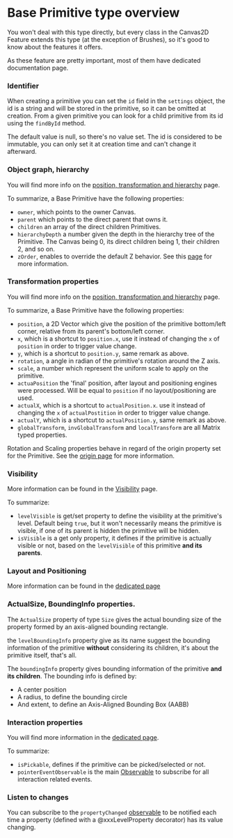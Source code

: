 # Base Primitive type overview

You won't deal with this type directly, but every class in the Canvas2D Feature extends this type (at the exception of Brushes), so it's good to know about the features it offers.

As these feature are pretty important, most of them have dedicated documentation page.

### Identifier
When creating a primitive you can set the `id` field in the `settings` object, the id is a string and will be stored in the primitive, so it can be omitted at creation. From a given primitive you can look for a child primitive from its id using the `findById` method.

The default value is null, so there's no value set.
The id is considered to be immutable, you can only set it at creation time and can't change it afterward.

### Object graph, hierarchy

You will find more info on the [position, transformation and hierarchy](http://doc.babylonjs.com/extensions/Canvas2D_PosTransHierarchy) page.

To summarize, a Base Primitive have the following properties:

- `owner`, which points to the owner Canvas.
- `parent` which points to the direct parent that owns it.
- `children` an array of the direct children Primitives.
- `hierarchyDepth` a number given the depth in the hierarchy tree of the Primitive. The Canvas being 0, its direct children being 1, their children 2, and so on.
- `zOrder`, enables to override the default Z behavior. See this [page](http://doc.babylonjs.com/extensions/Canvas2D_ZOrder) for more information.

### Transformation properties

You will find more info on the [position, transformation and hierarchy](http://doc.babylonjs.com/extensions/Canvas2D_PosTransHierarchy) page.

To summarize, a Base Primitive have the following properties:

 - `position`, a 2D Vector which give the position of the primitive bottom/left corner, relative from its parent's bottom/left corner.
 - `x`, which is a shortcut to `position.x`, use it instead of changing the `x` of `position` in order to trigger value change.
 - `y`, which is a shortcut to `position.y`, same remark as above.
 - `rotation`, a angle in radian of the primitive's rotation around the Z axis.
 - `scale`, a number which represent the uniform scale to apply on the primitive.
 - `actuaPosition` the 'final' position, after layout and positioning engines were processed. Will be equal to `position` if no layout/positioning are used.
 - `actualX`, which is a shortcut to `actualPosition.x`. use it instead of changing the `x` of `actualPostition` in order to trigger value change.
 - `actualY`, which is a shortcut to `actualPosition.y`, same remark as above.
 - `globalTransform`, `invGlobalTransform` and `localTransform` are all Matrix typed properties.

Rotation and Scaling properties behave in regard of the origin property set for the Primitive. See the [origin page](http://doc.babylonjs.com/extensions/Canvas2D_Origin) for more information.

### Visibility

More information can be found in the [Visibility](http://doc.babylonjs.com/extensions/Canvas2D_Visibility) page.

To summarize:

 - `levelVisible` is get/set property to define the visibility at the primitive's level. Default being `true`, but it won't necessarily means the primitive is visible, if one of its parent is hidden the primitive will be hidden.
 - `isVisible` is a get only property, it defines if the primitive is actually visible or not, based on the `levelVisible` of this primitive **and its parents**.

### Layout and Positioning

 More information can be found in the [dedicated page](http://doc.babylonjs.com/extensions/Canvas2D_Prim_Positioning)

### ActualSize, BoundingInfo properties.

The `ActualSize` property of type `Size` gives the actual bounding size of the property formed by an axis-aligned bounding rectangle. 

the `levelBoundingInfo` property give as its name suggest the bounding information of the primitive **without** considering its children, it's about the primitive itself, that's all.

The `boundingInfo` property gives bounding information of the primitive **and its children**.
The bounding info is defined by:

 - A center position
 - A radius, to define the bounding circle
 - And extent, to define an Axis-Aligned Bounding Box (AABB)

### Interaction properties

You will find more information in the [dedicated page](http://doc.babylonjs.com/extensions/Canvas2D_Interaction).

To summarize:

 - `isPickable`, defines if the primitive can be picked/selected or not.
 - `pointerEventObservable` is the main [Observable](https://doc.babylonjs.com/overviews/Observables) to subscribe for all interaction related events.

### Listen to changes

You can subscribe to the `propertyChanged` [observable](https://doc.babylonjs.com/overviews/Observables) to be notified each time a property (defined with a @xxxLevelProperty decorator) has its value changing.